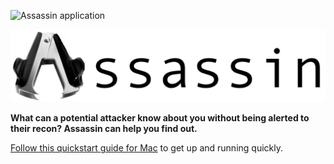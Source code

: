 ![Assassin application](https://github.com/wwce/Assassin/workflows/Assassin%20application/badge.svg?branch=master)

![Assassin](https://github.com/hotpeppersec/Assassin/blob/master/docs/images/Assassin.png)

**What can a potential attacker know about you without being alerted to their recon?  Assassin can help you find out.**

[Follow this quickstart guide for Mac](https://github.com/hotpeppersec/Assassin/blob/master/docs/QUICKSTART.md) to get up and running quickly.